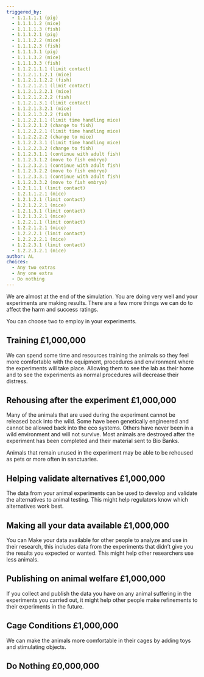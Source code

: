 ```yaml
---
triggered_by:
  - 1.1.1.1.1 (pig)
  - 1.1.1.1.2 (mice)
  - 1.1.1.1.3 (fish)
  - 1.1.1.2.1 (pig)
  - 1.1.1.2.2 (mice)
  - 1.1.1.2.3 (fish)
  - 1.1.1.3.1 (pig)
  - 1.1.1.3.2 (mice)
  - 1.1.1.3.3 (fish)
  - 1.1.2.1.1.1 (limit contact)
  - 1.1.2.1.1.2.1 (mice)
  - 1.1.2.1.1.2.2 (fish)
  - 1.1.2.1.2.1 (limit contact)
  - 1.1.2.1.2.2.1 (mice)
  - 1.1.2.1.2.2.2 (fish)
  - 1.1.2.1.3.1 (limit contact)
  - 1.1.2.1.3.2.1 (mice)
  - 1.1.2.1.3.2.2 (fish)
  - 1.1.2.2.1.1 (limit time handling mice)
  - 1.1.2.2.1.2 (change to fish)
  - 1.1.2.2.2.1 (limit time handling mice)
  - 1.1.2.2.2.2 (change to mice)
  - 1.1.2.2.3.1 (limit time handling mice)
  - 1.1.2.2.3.2 (change to fish)
  - 1.1.2.3.1.1 (continue with adult fish)
  - 1.1.2.3.1.2 (move to fish embryo)
  - 1.1.2.3.2.1 (continue with adult fish)
  - 1.1.2.3.2.2 (move to fish embryo)
  - 1.1.2.3.3.1 (continue with adult fish)
  - 1.1.2.3.3.2 (move to fish embryo)
  - 1.2.1.1.1 (limit contact)
  - 1.2.1.1.2.1 (mice)
  - 1.2.1.2.1 (limit contact)
  - 1.2.1.2.2.1 (mice)
  - 1.2.1.3.1 (limit contact)
  - 1.2.1.3.2.1 (mice)
  - 1.2.2.1.1 (limit contact)
  - 1.2.2.1.2.1 (mice)
  - 1.2.2.2.1 (limit contact)
  - 1.2.2.2.2.1 (mice)
  - 1.2.2.3.1 (limit contact)
  - 1.2.2.3.2.1 (mice)
author: AL
choices:
  - Any two extras
  - Any one extra
  - Do nothing
---
```


We are almost at the end of the simulation. You are doing very well and your experiments are making results. There are a few more things we can do to affect the harm and success ratings.

You can choose two to employ in your experiments. 

## Training £1,000,000
We can spend some time and resources training the animals so they feel more comfortable with the equipment, procedures and environment where the experiments will take place. Allowing them to see the lab as their home and to see the experiments as normal procedures will decrease their distress. 

## Rehousing after the experiment £1,000,000 
Many of the animals that are used during the experiment cannot be released back into the wild. Some have been genetically engineered and cannot be allowed back into the eco systems. Others have never been in a wild environment and will not survive. Most animals are destroyed after the experiment has been completed and their material sent to Bio Banks.

Animals that remain unused in the experiment may be able to be rehoused as pets or more often in sanctuaries. 

## Helping validate alternatives £1,000,000
The data from your animal experiments can be used to develop and validate the alternatives to animal testing. This might help regulators know which alternatives work best. 

## Making all your data available £1,000,000
You can Make your data available for other people to analyze and use in their research, this includes data from the experiments that didn’t give you the results you expected or wanted. This might help other researchers use less animals. 

## Publishing on animal welfare £1,000,000
If you collect and publish the data you have on any animal suffering in the experiments you carried out, it might help other people make refinements to their experiments in the future. 

## Cage Conditions £1,000,000
We can make the animals more comfortable in their cages by adding toys and stimulating objects.

## Do Nothing £0,000,000
